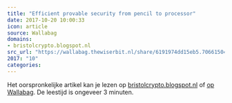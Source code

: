 ```yaml
---
title: "Efficient provable security from pencil to processor"
date: 2017-10-20 10:00:33
icon: article
source: Wallabag
domains:
- bristolcrypto.blogspot.nl
src_url: "https://wallabag.thewiserbit.nl/share/6191974dd15eb5.70661504"
2017: "10"
categories:
---
```

Het oorspronkelijke artikel kan je lezen op [bristolcrypto.blogspot.nl](https://bristolcrypto.blogspot.nl/2014/01/efficient-provable-security-from-pencil.html) of [op Wallabag](https://wallabag.thewiserbit.nl/share/6191974dd15eb5.70661504). De leestijd is ongeveer 3 minuten.